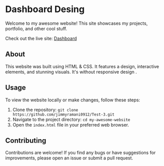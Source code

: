 # Dashboard Desing

Welcome to my awesome website! This site showcases my projects, portfolio, and other cool stuff.

Check out the live site: [Dashboard](https://test-3-me.netlify.app/)

## About

This website was built using HTML & CSS. It features a design, interactive elements, and stunning visuals. It's without responsive design .

## Usage

To view the website locally or make changes, follow these steps:

1. Clone the repository: `git clone https://github.com/jimmyramani0912/Test-3.git`
2. Navigate to the project directory: `cd my-awesome-website`
3. Open the `index.html` file in your preferred web browser.

## Contributing

Contributions are welcome! If you find any bugs or have suggestions for improvements, please open an issue or submit a pull request.
